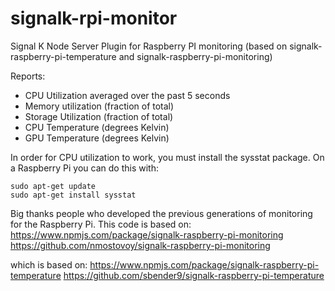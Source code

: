 # signalk-rpi-monitor
Signal K Node Server Plugin for Raspberry PI monitoring (based on signalk-raspberry-pi-temperature and signalk-raspberry-pi-monitoring)

Reports:
- CPU Utilization averaged over the past 5 seconds
- Memory utilization (fraction of total)
- Storage Utilization (fraction of total)
- CPU Temperature (degrees Kelvin)
- GPU Temperature (degrees Kelvin)

In order for CPU utilization to work, you must install the sysstat package. 
On a Raspberry Pi you can do this with:

```
sudo apt-get update
sudo apt-get install sysstat
```

Big thanks people who developed the previous generations of monitoring for the Raspberry Pi.
This code is based on:
https://www.npmjs.com/package/signalk-raspberry-pi-monitoring
https://github.com/nmostovoy/signalk-raspberry-pi-monitoring

which is based on:
https://www.npmjs.com/package/signalk-raspberry-pi-temperature
https://github.com/sbender9/signalk-raspberry-pi-temperature
